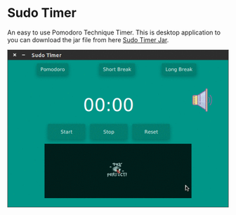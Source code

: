 # Sudo Timer
 
An easy to use Pomodoro Technique Timer. This is desktop application to you can download the jar file from here [Sudo Timer Jar](/jar/SudoTimer.jar).

![Sudo Timer](/gif/SudoTimer.gif) 
